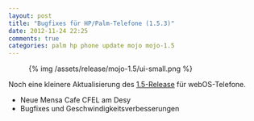 ```yaml
---
layout: post
title: "Bugfixes für HP/Palm-Telefone (1.5.3)"
date: 2012-11-24 22:25
comments: true
categories: palm hp phone update mojo mojo-1.5
---
```


<figure class="left">
	{% img /assets/release/mojo-1.5/ui-small.png  %}
</figure> 

Noch eine kleinere Aktualisierung des [1.5-Release][1.5-Release] für 
webOS-Telefone.

<!-- more -->

- Neue Mensa Cafe CFEL am Desy
- Bugfixes und Geschwindigkeitsverbesserungen

[1.5-Release]: /blog/2012/neue-version-fur-hp-slash-palm-telefone/
